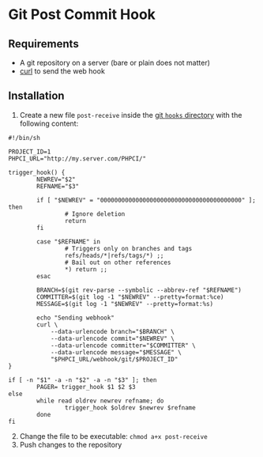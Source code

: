 # Git Post Commit Hook

## Requirements
- A git repository on a server (bare or plain does not matter)
- [curl](http://curl.haxx.se) to send the web hook

## Installation
1. Create a new file `post-receive` inside the [git `hooks` directory](http://www.git-scm.com/book/en/Customizing-Git-Git-Hooks) with the following content:

```shell
#!/bin/sh

PROJECT_ID=1
PHPCI_URL="http://my.server.com/PHPCI/"

trigger_hook() {
        NEWREV="$2"
        REFNAME="$3"

        if [ "$NEWREV" = "0000000000000000000000000000000000000000" ]; then
                # Ignore deletion
                return
        fi

        case "$REFNAME" in
                # Triggers only on branches and tags
                refs/heads/*|refs/tags/*) ;;
                # Bail out on other references
                *) return ;;
        esac

        BRANCH=$(git rev-parse --symbolic --abbrev-ref "$REFNAME")
        COMMITTER=$(git log -1 "$NEWREV" --pretty=format:%ce)
        MESSAGE=$(git log -1 "$NEWREV" --pretty=format:%s)

        echo "Sending webhook"
        curl \
	        --data-urlencode branch="$BRANCH" \
	        --data-urlencode commit="$NEWREV" \
	        --data-urlencode committer="$COMMITTER" \
	        --data-urlencode message="$MESSAGE" \
	        "$PHPCI_URL/webhook/git/$PROJECT_ID"
}

if [ -n "$1" -a -n "$2" -a -n "$3" ]; then
        PAGER= trigger_hook $1 $2 $3
else
        while read oldrev newrev refname; do
                trigger_hook $oldrev $newrev $refname
        done
fi
```

2. Change the file to be executable: `chmod a+x post-receive`
3. Push changes to the repository